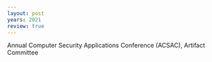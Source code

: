 ```yaml
---
layout: post
years: 2021
review: true
---
```


Annual Computer Security Applications Conference (ACSAC), Artifact Committee